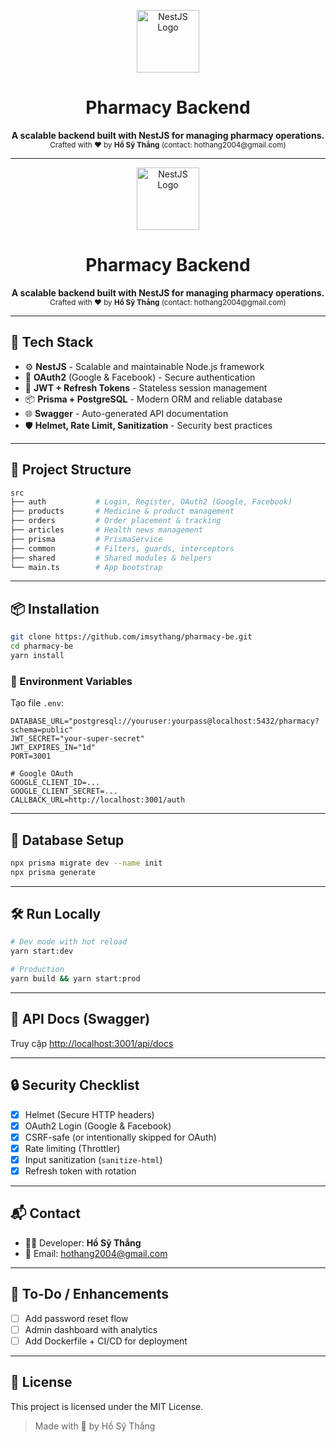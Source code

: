 <p align="center">
  <img src="https://nestjs.com/img/logo-small.svg" width="100" alt="NestJS Logo" />
</p>

<h1 align="center">Pharmacy Backend</h1>

<p align="center">
  <b>A scalable backend built with NestJS for managing pharmacy operations.</b><br />
  <sub>Crafted with ❤️ by <strong>Hồ Sỹ Thắng</strong> (contact: hothang2004@gmail.com)</sub>
</p>

---

<p align="center">
  <img src="https://nestjs.com/img/logo-small.svg" width="100" alt="NestJS Logo" />
</p>

<h1 align="center">Pharmacy Backend</h1>

<p align="center">
  <b>A scalable backend built with NestJS for managing pharmacy operations.</b><br />
  <sub>Crafted with ❤️ by <strong>Hồ Sỹ Thắng</strong> (contact: hothang2004@gmail.com)</sub>
</p>

---

## 🚀 Tech Stack

- ⚙️ **NestJS** - Scalable and maintainable Node.js framework
- 🔐 **OAuth2** (Google & Facebook) - Secure authentication
- 🧠 **JWT + Refresh Tokens** - Stateless session management
- 📦 **Prisma + PostgreSQL** - Modern ORM and reliable database
- 🌐 **Swagger** - Auto-generated API documentation
- 🛡 **Helmet, Rate Limit, Sanitization** - Security best practices

---

## 📁 Project Structure

```bash
src
├── auth           # Login, Register, OAuth2 (Google, Facebook)
├── products       # Medicine & product management
├── orders         # Order placement & tracking
├── articles       # Health news management
├── prisma         # PrismaService
├── common         # Filters, guards, interceptors
├── shared         # Shared modules & helpers
└── main.ts        # App bootstrap
```

---

## 📦 Installation

```bash
git clone https://github.com/imsythang/pharmacy-be.git
cd pharmacy-be
yarn install
```

### 🧪 Environment Variables

Tạo file `.env`:

```env
DATABASE_URL="postgresql://youruser:yourpass@localhost:5432/pharmacy?schema=public"
JWT_SECRET="your-super-secret"
JWT_EXPIRES_IN="1d"
PORT=3001

# Google OAuth
GOOGLE_CLIENT_ID=...
GOOGLE_CLIENT_SECRET=...
CALLBACK_URL=http://localhost:3001/auth
```

---

## 🧱 Database Setup

```bash
npx prisma migrate dev --name init
npx prisma generate
```

---

## 🛠 Run Locally

```bash
# Dev mode with hot reload
yarn start:dev

# Production
yarn build && yarn start:prod
```

---

## 📖 API Docs (Swagger)

Truy cập [http://localhost:3001/api/docs](http://localhost:3001/api/docs)

---

## 🔒 Security Checklist

- [x] Helmet (Secure HTTP headers)
- [x] OAuth2 Login (Google & Facebook)
- [x] CSRF-safe (or intentionally skipped for OAuth)
- [x] Rate limiting (Throttler)
- [x] Input sanitization (`sanitize-html`)
- [x] Refresh token with rotation

---

## 📬 Contact

- 👨‍💻 Developer: **Hồ Sỹ Thắng**
- 📧 Email: [hothang2004@gmail.com](mailto:hothang2004@gmail.com)

---

## 🧹 To-Do / Enhancements

- [ ] Add password reset flow
- [ ] Admin dashboard with analytics
- [ ] Add Dockerfile + CI/CD for deployment

---

## 📄 License

This project is licensed under the MIT License.

> Made with 💪 by Hồ Sỹ Thắng
